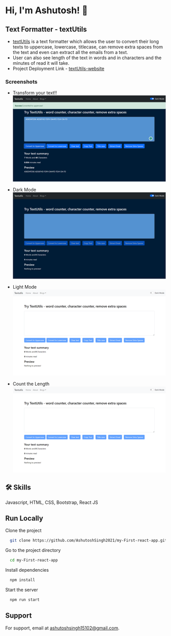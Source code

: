 # Hi, I'm Ashutosh! 👋

## Text Formatter - textUtils

- [textUtils](https://github.com/AshutoshSingh2021/my-First-react-app) is a text formatter which allows the user to convert their long texts to uppercase, lowercase, titlecase, can remove extra spaces from the text and even can extract all the emails from a text.
- User can also see length of the text in words and in characters and the minutes of read it will take.
- Project Deployment Link - [textUtils-website](https://textutils-textformatter.netlify.app/)

### Screenshots

- Transform your text!!
  ![Convert your text](<https://github.com/AshutoshSingh2021/my-First-react-app/blob/master/Screenshot%20(27).png>)
  

- Dark Mode
  ![dark mode](<https://github.com/AshutoshSingh2021/my-First-react-app/blob/master/Screenshot%20(26).png>)

- Light Mode
  ![light mode](<https://github.com/AshutoshSingh2021/my-First-react-app/blob/master/Screenshot%20(25).png>)

- Count the Length
  ![text length](<https://github.com/AshutoshSingh2021/my-First-react-app/blob/master/Screenshot%20(25).png>)

## 🛠 Skills

Javascript, HTML, CSS, Bootstrap, React JS

## Run Locally

Clone the project

```bash
  git clone https://github.com/AshutoshSingh2021/my-First-react-app.git
```

Go to the project directory

```bash
  cd my-First-react-app
```

Install dependencies

```bash
  npm install
```

Start the server

```bash
  npm run start
```

## Support

For support, email at ashutoshsingh15102@gmail.com.
